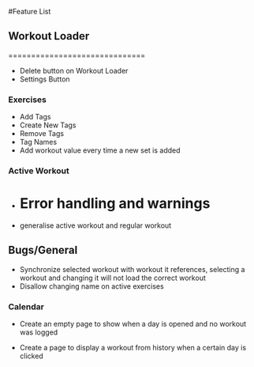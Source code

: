 #Feature List

## Workout Loader

==============================

- Delete button on Workout Loader
- Settings Button

### Exercises

- Add Tags
- Create New Tags
- Remove Tags
- Tag Names
- Add workout value every time a new set is added

### Active Workout

- # Error handling and warnings
- generalise active workout and regular workout

## Bugs/General

- Synchronize selected workout with workout it references, selecting a workout and changing it will not load the correct workout
- Disallow changing name on active exercises

### Calendar

- Create an empty page to show when a day is opened and no workout was logged

- Create a page to display a workout from history when a certain day is clicked

